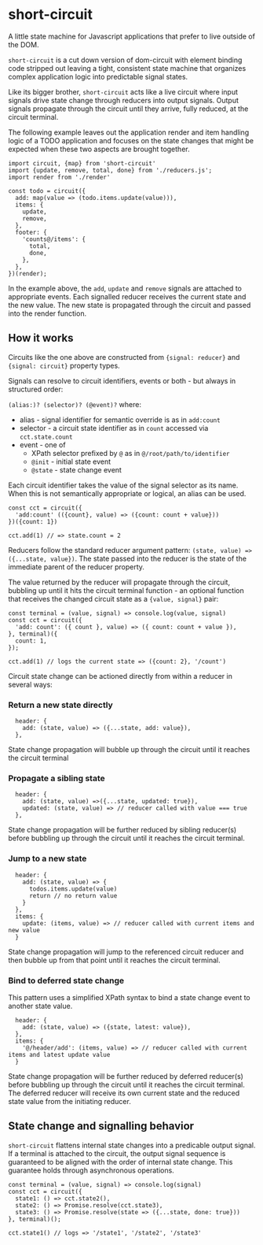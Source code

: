 # short-circuit

A little state machine for Javascript applications that prefer to live outside of the DOM.

`short-circuit` is a cut down version of dom-circuit with element binding code stripped out leaving a tight, consistent state machine that organizes complex application logic into predictable signal states.

Like its bigger brother, `short-circuit` acts like a live circuit where input signals drive state change through reducers into output signals. Output signals propagate through the circuit until they arrive, fully reduced, at the circuit terminal.

The following example leaves out the application render and item handling logic of a TODO application and focuses on the state changes that might be expected when these two aspects are brought together.

```
import circuit, {map} from 'short-circuit'
import {update, remove, total, done} from './reducers.js';
import render from './render'

const todo = circuit({
  add: map(value => (todo.items.update(value))),
  items: {
    update,
    remove,
  },
  footer: {
    'counts@/items': {
      total,
      done,
    },
  },
})(render);
```

In the example above, the `add`, `update` and `remove` signals are attached to appropriate events. Each signalled reducer receives the current state and the new value. The new state is propagated through the circuit and passed into the render function.

## How it works

Circuits like the one above are constructed from `{signal: reducer}` and `{signal: circuit}` property types.

Signals can resolve to circuit identifiers, events or both - but always in structured order:

`(alias:)? (selector)? (@event)?` where:

- alias - signal identifier for semantic override is as in `add:count`
- selector - a circuit state identifier as in `count` accessed via `cct.state.count`
- event - one of
  - XPath selector prefixed by `@` as in `@/root/path/to/identifier`
  - `@init` - initial state event
  - `@state` - state change event

Each circuit identifier takes the value of the signal selector as its name. When this is not semantically appropriate or logical, an alias can be used.

```
const cct = circuit({
  'add:count' (({count}, value) => ({count: count + value}))
})({count: 1})

cct.add(1) // => state.count = 2
```

Reducers follow the standard reducer argument pattern: `(state, value) => ({...state, value})`. The state passed into the reducer is the state of the immediate parent of the reducer property.

The value returned by the reducer will propagate through the circuit, bubbling up until it hits the circuit terminal function - an optional function that receives the changed circuit state as a `{value, signal}` pair:

```
const terminal = (value, signal) => console.log(value, signal)
const cct = circuit({
  'add: count': ({ count }, value) => ({ count: count + value }),
}, terminal)({
  count: 1,
});

cct.add(1) // logs the current state => ({count: 2}, '/count')
```

Circuit state change can be actioned directly from within a reducer in several ways:

### Return a new state directly

```
  header: {
    add: (state, value) => ({...state, add: value}),
  },
```

State change propagation will bubble up through the circuit until it reaches the circuit terminal

### Propagate a sibling state

```
  header: {
    add: (state, value) =>({...state, updated: true}),
    updated: (state, value) => // reducer called with value === true
  },
```

State change propagation will be further reduced by sibling reducer(s) before bubbling up through the circuit until it reaches the circuit terminal.

### Jump to a new state

```
  header: {
    add: (state, value) => {
      todos.items.update(value)
      return // no return value
    }
  },
  items: {
    update: (items, value) => // reducer called with current items and new value
  }
```

State change propagation will jump to the referenced circuit reducer and then bubble up from that point until it reaches the circuit terminal.

### Bind to deferred state change

This pattern uses a simplified XPath syntax to bind a state change event to another state value.

```
  header: {
    add: (state, value) => ({state, latest: value}),
  },
  items: {
    '@/header/add': (items, value) => // reducer called with current items and latest update value
  }
```

State change propagation will be further reduced by deferred reducer(s) before bubbling up through the circuit until it reaches the circuit terminal. The deferred reducer will receive its own current state and the reduced state value from the initiating reducer.

## State change and signalling behavior

`short-circuit` flattens internal state changes into a predicable output signal. If a terminal is attached to the circuit, the output signal sequence is guaranteed to be aligned with the order of internal state change. This guarantee holds through asynchronous operations.

```
const terminal = (value, signal) => console.log(signal)
const cct = circuit({
  state1: () => cct.state2(),
  state2: () => Promise.resolve(cct.state3),
  state3: () => Promise.resolve(state => ({...state, done: true}))
}, terminal)();

cct.state1() // logs => '/state1', '/state2', '/state3'
```
